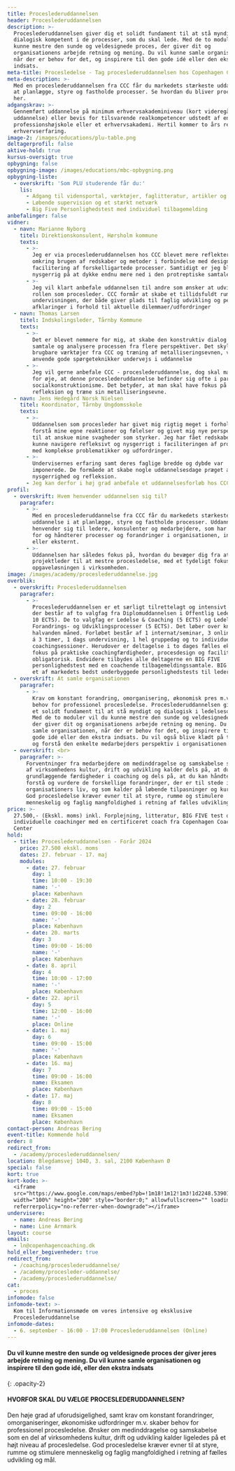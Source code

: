 ```yaml
---
title: Proceslederuddannelsen
header: Proceslederuddannelsen
description: >-
  Proceslederuddannelsen giver dig et solidt fundament til at stå myndigt og
  dialogisk kompetent i de processer, som du skal lede. Med de to moduler vil du
  kunne mestre den sunde og veldesignede proces, der giver dit og
  organisationens arbejde retning og mening. Du vil kunne samle organisationen,
  når der er behov for det, og inspirere til den gode idé eller den ekstra
  indsats.
meta-title: Procesledelse - Tag proceslederuddannelsen hos Copenhagen Coaching Center
meta-description: >-
  Med en proceslederuddannelsen fra CCC får du markedets stærkeste uddannelse i
  at planlægge, styre og fastholde processer. Se hvordan du bliver procesleder
  her.
adgangskrav: >-
  Gennemført uddannelse på minimum erhvervsakademiniveau (kort videregående
  uddannelse) eller bevis for tilsvarende realkompetencer udstedt af en
  professionshøjskole eller et erhvervsakademi. Hertil kommer to års relevant
  erhvervserfaring.
image-2: /images/educations/plu-table.png
deltagerprofil: false
aktive-hold: true
kursus-oversigt: true
opbygning: false
opbygning-image: /images/educations/mbc-opbygning.png
opbygning-liste:
  - overskrift: 'Som PLU studerende får du:'
    lis:
      - Adgang til vidensportal, værktøjer, faglitteratur, artikler og cases
      - Løbende supervision og et stærkt netværk
      - Big Five Personlighedstest med individuel tilbagemelding
anbefalinger: false
vidner:
  - navn: Marianne Nyborg
    titel: Direktionskonsulent, Hørsholm kommune
    texts:
      - >-
        Jeg er via proceslederuddannelsen hos CCC blevet mere reflekteret
        omkring brugen af redskaber og metoder i forbindelse med design og
        facilitering af forskelligartede processer. Samtidigt er jeg blevet
        nysgerrig på at dykke endnu mere ned i den protreptiske samtaleform.
      - >-
        Jeg vil klart anbefale uddannelsen til andre som ønsker at udvikle sig i
        rollen som procesleder. CCC formår at skabe et tillidsfuldt rum for
        undervisningen, der både giver plads til faglig udvikling og personlige
        afklaringer i forhold til aktuelle dilemmaer/udfordringer
  - navn: Thomas Larsen
    titel: Indskolingsleder, Tårnby Kommune
    texts:
      - >-
        Det er blevet nemmere for mig, at skabe den konstruktiv dialog i en
        samtale og analysere processen fra flere perspektiver. Det skyldes
        brugbare værktøjer fra CCC og træning af metalliseringsevnen, ved at
        anvende gode spørgeteknikker undervejs i uddannelse
      - >-
        Jeg vil gerne anbefale CCC - proceslederuddannelse, dog skal man have
        for øje, at denne proceslederuddannelse befinder sig ofte i paradigmet,
        socialkonstruktionisme. Det betyder, at man skal have fokus på egen
        refleksion og træne sin metalliseringsevne.
  - navn: Jens Hedegård Norsk Nielsen
    titel: Koordinator, Tårnby Ungdomsskole
    texts:
      - >-
        Uddannelsen som procesleder har givet mig rigtig meget i forhold til at
        forstå mine egne reaktioner og følelser og givet mig nye perspektiver
        til at anskue mine svagheder som styrker. Jeg har fået redskaber til at
        kunne navigere refleksivt og nysgerrigt i faciliteringen af processer
        med komplekse problematikker og udfordringer.
      - >-
        Undervisernes erfaring samt deres faglige bredde og dybde var
        imponerede. De formåede at skabe nogle uddannelsesdage præget af nærvær,
        nysgerrighed og refleksion.
      - Jeg kan derfor i høj grad anbefale et uddannelsesforløb hos CCC.
profil:
  - overskrift: Hvem henvender uddannelsen sig til?
    paragrafer:
      - >-
        Med en proceslederuddannelse fra CCC får du markedets stærkeste
        uddannelse i at planlægge, styre og fastholde processer. Uddannelsen
        henvender sig til ledere, konsulenter og medarbejdere, som har ansvar
        for og håndterer processer og forandringer i organisationen, internt
        eller eksternt.
      - >-
        Uddannelsen har således fokus på, hvordan du bevæger dig fra at være
        projektleder til at mestre procesledelse, med et tydeligt fokus på
        opgaveløsningen i virksomheden.
image: /images/academy/proceslederuddannelse.jpg
overblik:
  - overskrift: Proceslederuddannelsen
    paragrafer:
      - >-
        Proceslederuddannelsen er et særligt tilrettelagt og intensivt forløb,
        der består af to valgfag fra Diplomuddannelsen i Offentlig Ledelse (ialt
        10 ECTS). De to valgfag er Ledelse & Coaching (5 ECTS) og Ledelse af
        Forandrings- og Udviklingsprocesser (5 ECTS). Det løber over knapt
        halvanden måned. Forløbet består af 1 internat/seminar, 3 online webinar
        á 3 timer, 1 dags undervisning, 1 hel gruppedag og to individuelle
        coachingsessioner. Herudover er deltagelse i to dages fælles eksamen med
        fokus på praktiske coachingfærdigheder, procesdesign og facilitering
        obligatorisk. Endvidere tilbydes alle deltagerne en BIG FIVE
        personlighedstest med en coachende tilbagemeldingssamtale. BIG FIVE er
        et af markedets bedst underbyggede personlighedstests til ledere.
  - overskrift: At samle organisationen
    paragrafer:
      - >-
        Krav om konstant forandring, omorganisering, økonomisk pres m.v. skaber
        behov for professionel procesledelse. Proceslederuddannelsen giver dig
        et solidt fundament til at stå myndigt og dialogisk i ledelsesopgaven.
        Med de to moduler vil du kunne mestre den sunde og veldesignede proces,
        der giver dit og organisationens arbejde retning og mening. Du vil kunne
        samle organisationen, når der er behov for det, og inspirere til den
        gode idé eller den ekstra indsats. Du vil også blive klædt på til at se
        og forstå den enkelte medarbejders perspektiv i organisationen.
  - overskrift: <br>
    paragrafer: >-
      Forventninger fra medarbejdere om medinddragelse og samskabelse som en del
      af virksomhedens kultur, drift og udvikling kalder dels på, at du har
      grundlæggende færdigheder i coaching og dels på, at du kan håndtere,
      forstå og vurdere de forskellige forandringer, der er til stede i
      organisationers liv, og som kalder på løbende tilpasninger og kursskifte.
      God procesledelse kræver evner til at styre, rumme og stimulere
      menneskelig og faglig mangfoldighed i retning af fælles udvikling og mål.
price: >-
  27.500,- (Ekskl. moms) inkl. Forplejning, litteratur, BIG FIVE test og to
  individuelle coachinger med en certificeret coach fra Copenhagen Coaching
  Center
hold:
  - title: Proceslederuddannelsen - Forår 2024
    price: 27.500 ekskl. moms
    dates: 27. februar - 17. maj
    modules:
      - date: 27. februar
        day: 1
        time: 10:00 - 19:30
        name: '-'
        place: København
      - date: 28. februar
        day: 2
        time: 09:00 - 16:00
        name: '-'
        place: København
      - date: 20. marts
        day: 3
        time: 09:00 - 16:00
        name: '-'
        place: København
      - date: 8. april
        day: 4
        time: 10:00 - 17:00
        name: '-'
        place: København
      - date: 22. april
        day: 5
        time: 12:00 - 16:00
        name: '-'
        place: Online
      - date: 1. maj
        day: 6
        time: 09:00 - 15:00
        name: '-'
        place: København
      - date: 16. maj
        day: 7
        time: 09:00 - 16:00
        name: Eksamen
        place: København
      - date: 17. maj
        day: 8
        time: 09:00 - 15:00
        name: Eksamen
        place: København
contact-person: Andreas Bering
event-title: Kommende hold
order: 8
redirect_from:
  - /academy/proceslederuddannelsen/
location: Blegdamsvej 104D, 3. sal, 2100 København Ø
special: false
kort: true
kort-kode: >-
  <iframe
  src="https://www.google.com/maps/embed?pb=!1m18!1m12!1m3!1d2248.539012921064!2d12.571144951594782!3d55.6970020036662!2m3!1f0!2f0!3f0!3m2!1i1024!2i768!4f13.1!3m3!1m2!1s0x465252fc41468a33%3A0x721ebe721a5ba062!2sBlegdamsvej%20104C%2C%202100%20K%C3%B8benhavn!5e0!3m2!1sda!2sdk!4v1652082586059!5m2!1sda!2sdk"
  width="100%" height="200" style="border:0;" allowfullscreen="" loading="lazy"
  referrerpolicy="no-referrer-when-downgrade"></iframe>
undervisere:
  - name: Andreas Bering
  - name: Line Arnmark
layout: course
emails:
  - ln@copenhagencoaching.dk
hold_eller_begivenheder: true
redirect_from:
  - /coaching/proceslederuddannelse/
  - /academy/procesleder-uddannelse/
  - /academy/proceslederuddannelse/
cat:
  - proces
infomode: false
infomode-text: >-
  Kom til Informationsmøde om vores intensive og eksklusive
  Proceslederuddannelse
infomode-dates:
  - 6. september - 16:00 - 17:00 Proceslederuddannelsen (Online)
---
```

#### Du vil kunne mestre den sunde og veldesignede proces der giver jeres arbejde retning og mening. Du vil kunne samle organisationen og inspirere til den gode idé, eller den ekstra indsats
{: .opacity-2}



#### HVORFOR SKAL DU VÆLGE PROCESLEDERUDDANNELSEN?

Den høje grad af uforudsigelighed, samt krav om konstant forandringer, omorganiseringer, økonomiske udfordringer m.v. skaber behov for professionel procesledelse. Ønsker om medinddragelse og samskabelse som en del af virksomhedens kultur, drift og udvikling kalder ligeledes på et højt niveau af procesledelse. God procesledelse kræver evner til at styre, rumme og stimulere menneskelig og faglig mangfoldighed i retning af fælles udvikling og mål.